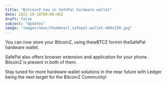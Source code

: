 ```yaml
---
title: "BitcoinZ now in SafePal hardware wallet"
date: 2022-10-18T00:00:00Z
draft: false
subject: "Updates"
image: "images/news/thumbnail_safepal-wallet-400x250.jpg"
---
```


You can now store your BitcoinZ, using thewBTCZ formin theSafePal hardware wallet.

SafePal also offers browser extension and application for your phone . BitcoinZ is present in both of them.

Stay tuned for more hardware wallet solutions in the near future with Ledger being the next target for the BitcoinZ Community!
